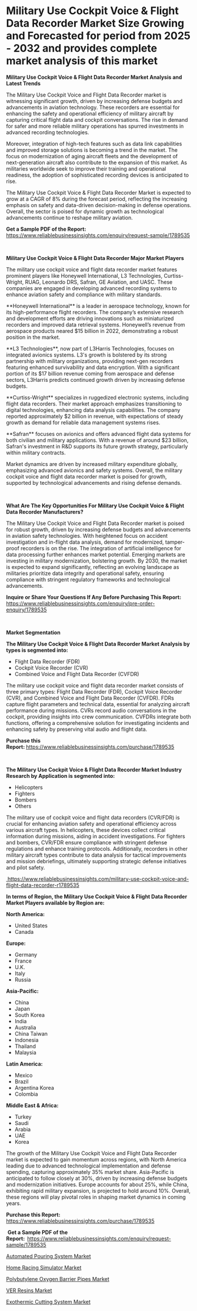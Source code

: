 <p><h1>Military Use Cockpit Voice & Flight Data Recorder Market Size Growing and Forecasted for period from 2025 - 2032 and provides complete market analysis of this market</h1></p><p><strong>Military Use Cockpit Voice & Flight Data Recorder Market Analysis and Latest Trends</strong></p>
<p><p>The Military Use Cockpit Voice and Flight Data Recorder market is witnessing significant growth, driven by increasing defense budgets and advancements in aviation technology. These recorders are essential for enhancing the safety and operational efficiency of military aircraft by capturing critical flight data and cockpit conversations. The rise in demand for safer and more reliable military operations has spurred investments in advanced recording technologies.</p><p>Moreover, integration of high-tech features such as data link capabilities and improved storage solutions is becoming a trend in the market. The focus on modernization of aging aircraft fleets and the development of next-generation aircraft also contribute to the expansion of this market. As militaries worldwide seek to improve their training and operational readiness, the adoption of sophisticated recording devices is anticipated to rise.</p><p>The Military Use Cockpit Voice & Flight Data Recorder Market is expected to grow at a CAGR of 8% during the forecast period, reflecting the increasing emphasis on safety and data-driven decision-making in defense operations. Overall, the sector is poised for dynamic growth as technological advancements continue to reshape military aviation.</p></p>
<p><strong>Get a Sample PDF of the Report:&nbsp;</strong> <a href="https://www.reliablebusinessinsights.com/enquiry/request-sample/1789535?utm_campaign=2446&utm_medium=2&utm_source=Github&utm_content=ia&utm_term=25032025&utm_id=military-use-cockpit-voice-flight-data-recorder">https://www.reliablebusinessinsights.com/enquiry/request-sample/1789535</a></p>
<p>&nbsp;</p>
<p><strong>Military Use Cockpit Voice & Flight Data Recorder Major Market Players</strong></p>
<p><p>The military use cockpit voice and flight data recorder market features prominent players like Honeywell International, L3 Technologies, Curtiss-Wright, RUAG, Leonardo DRS, Safran, GE Aviation, and UASC. These companies are engaged in developing advanced recording systems to enhance aviation safety and compliance with military standards.</p><p>**Honeywell International** is a leader in aerospace technology, known for its high-performance flight recorders. The company’s extensive research and development efforts are driving innovations such as miniaturized recorders and improved data retrieval systems. Honeywell’s revenue from aerospace products neared $15 billion in 2022, demonstrating a robust position in the market.</p><p>**L3 Technologies**, now part of L3Harris Technologies, focuses on integrated avionics systems. L3's growth is bolstered by its strong partnership with military organizations, providing next-gen recorders featuring enhanced survivability and data encryption. With a significant portion of its $17 billion revenue coming from aerospace and defense sectors, L3Harris predicts continued growth driven by increasing defense budgets.</p><p>**Curtiss-Wright** specializes in ruggedized electronic systems, including flight data recorders. Their market approach emphasizes transitioning to digital technologies, enhancing data analysis capabilities. The company reported approximately $2 billion in revenue, with expectations of steady growth as demand for reliable data management systems rises.</p><p>**Safran** focuses on avionics and offers advanced flight data systems for both civilian and military applications. With a revenue of around $23 billion, Safran's investment in R&D supports its future growth strategy, particularly within military contracts.</p><p>Market dynamics are driven by increased military expenditure globally, emphasizing advanced avionics and safety systems. Overall, the military cockpit voice and flight data recorder market is poised for growth, supported by technological advancements and rising defense demands.</p></p>
<p>&nbsp;</p>
<p><strong>What Are The Key Opportunities For Military Use Cockpit Voice & Flight Data Recorder Manufacturers?</strong></p>
<p><p>The Military Use Cockpit Voice and Flight Data Recorder market is poised for robust growth, driven by increasing defense budgets and advancements in aviation safety technologies. With heightened focus on accident investigation and in-flight data analysis, demand for modernized, tamper-proof recorders is on the rise. The integration of artificial intelligence for data processing further enhances market potential. Emerging markets are investing in military modernization, bolstering growth. By 2030, the market is expected to expand significantly, reflecting an evolving landscape as militaries prioritize data integrity and operational safety, ensuring compliance with stringent regulatory frameworks and technological advancements.</p></p>
<p><strong>Inquire or Share Your Questions If Any Before Purchasing This Report:</strong> <a href="https://www.reliablebusinessinsights.com/enquiry/pre-order-enquiry/1789535?utm_campaign=2446&utm_medium=2&utm_source=Github&utm_content=ia&utm_term=25032025&utm_id=military-use-cockpit-voice-flight-data-recorder">https://www.reliablebusinessinsights.com/enquiry/pre-order-enquiry/1789535</a></p>
<p>&nbsp;</p>
<p><strong>Market Segmentation</strong></p>
<p><strong>The Military Use Cockpit Voice & Flight Data Recorder Market Analysis by types is segmented into:</strong></p>
<p><ul><li>Flight Data Recorder (FDR)</li><li>Cockpit Voice Recorder (CVR)</li><li>Combined Voice and Flight Data Recorder (CVFDR)</li></ul></p>
<p><p>The military use cockpit voice and flight data recorder market consists of three primary types: Flight Data Recorder (FDR), Cockpit Voice Recorder (CVR), and Combined Voice and Flight Data Recorder (CVFDR). FDRs capture flight parameters and technical data, essential for analyzing aircraft performance during missions. CVRs record audio conversations in the cockpit, providing insights into crew communication. CVFDRs integrate both functions, offering a comprehensive solution for investigating incidents and enhancing safety by preserving vital audio and flight data.</p></p>
<p><strong>Purchase this Report:&nbsp;</strong><a href="https://www.reliablebusinessinsights.com/purchase/1789535?utm_campaign=2446&utm_medium=2&utm_source=Github&utm_content=ia&utm_term=25032025&utm_id=military-use-cockpit-voice-flight-data-recorder">https://www.reliablebusinessinsights.com/purchase/1789535</a></p>
<p>&nbsp;</p>
<p><strong>The Military Use Cockpit Voice & Flight Data Recorder Market Industry Research by Application is segmented into:</strong></p>
<p><ul><li>Helicopters</li><li>Fighters</li><li>Bombers</li><li>Others</li></ul></p>
<p><p>The military use of cockpit voice and flight data recorders (CVR/FDR) is crucial for enhancing aviation safety and operational efficiency across various aircraft types. In helicopters, these devices collect critical information during missions, aiding in accident investigations. For fighters and bombers, CVR/FDR ensure compliance with stringent defense regulations and enhance training protocols. Additionally, recorders in other military aircraft types contribute to data analysis for tactical improvements and mission debriefings, ultimately supporting strategic defense initiatives and pilot safety.</p></p>
<p><a href="https://www.reliablebusinessinsights.com/military-use-cockpit-voice-and-flight-data-recorder-r1789535?utm_campaign=2446&utm_medium=2&utm_source=Github&utm_content=ia&utm_term=25032025&utm_id=military-use-cockpit-voice-flight-data-recorder">&nbsp;https://www.reliablebusinessinsights.com/military-use-cockpit-voice-and-flight-data-recorder-r1789535</a></p>
<p><strong>In terms of Region, the Military Use Cockpit Voice & Flight Data Recorder Market Players available by Region are:</strong></p>
<p>
    <p> <strong> North America: </strong>
        <ul>
            <li>United States</li>
            <li>Canada</li>
        </ul>
        </p> 
    <p> <strong> Europe: </strong>
        <ul>
            <li>Germany</li>
            <li>France</li>
            <li>U.K.</li>
            <li>Italy</li>
            <li>Russia</li>
        </ul>
        </p> 
    <p> <strong> Asia-Pacific: </strong>
        <ul>
            <li>China</li>
            <li>Japan</li>
            <li>South Korea</li>
            <li>India</li>
            <li>Australia</li>
            <li>China Taiwan</li>
            <li>Indonesia</li>
            <li>Thailand</li>
            <li>Malaysia</li>
        </ul>
        </p> 
    <p> <strong> Latin America: </strong>
        <ul>
            <li>Mexico</li>
            <li>Brazil</li>
            <li>Argentina Korea</li>
            <li>Colombia</li>
        </ul>
        </p> 
    <p> <strong> Middle East & Africa: </strong>
        <ul>
            <li>Turkey</li>
            <li>Saudi</li>
            <li>Arabia</li>
            <li>UAE</li>
            <li>Korea</li>
        </ul>
    </p>
    </p>
<p><p>The growth of the Military Use Cockpit Voice and Flight Data Recorder market is expected to gain momentum across regions, with North America leading due to advanced technological implementation and defense spending, capturing approximately 35% market share. Asia-Pacific is anticipated to follow closely at 30%, driven by increasing defense budgets and modernization initiatives. Europe accounts for about 25%, while China, exhibiting rapid military expansion, is projected to hold around 10%. Overall, these regions will play pivotal roles in shaping market dynamics in coming years.</p></p>
<p><strong>Purchase this Report: </strong><a href="https://www.reliablebusinessinsights.com/purchase/1789535?utm_campaign=2446&utm_medium=2&utm_source=Github&utm_content=ia&utm_term=25032025&utm_id=military-use-cockpit-voice-flight-data-recorder">https://www.reliablebusinessinsights.com/purchase/1789535</a></p>
<p>&nbsp;<strong>Get a Sample PDF of the Report:&nbsp;&nbsp;</strong><a href="https://www.reliablebusinessinsights.com/enquiry/request-sample/1789535?utm_campaign=2446&utm_medium=2&utm_source=Github&utm_content=ia&utm_term=25032025&utm_id=military-use-cockpit-voice-flight-data-recorder">https://www.reliablebusinessinsights.com/enquiry/request-sample/1789535</a></p>
<p><strong></strong></p>
<p><p><a href="https://www.linkedin.com/pulse/anticipated-growth-automated-pouring-system-market-128-cagr-hjp7f?utm_campaign=2446&utm_medium=2&utm_source=Github&utm_content=ia&utm_term=25032025&utm_id=military-use-cockpit-voice-flight-data-recorder">Automated Pouring System Market</a></p><p><a href="https://www.linkedin.com/pulse/home-racing-simulator-market-analysis-historical-data-future-6qjvf?utm_campaign=2446&utm_medium=2&utm_source=Github&utm_content=ia&utm_term=25032025&utm_id=military-use-cockpit-voice-flight-data-recorder">Home Racing Simulator Market</a></p><p><a href="https://github.com/grevecodeeol/Market-Research-Report-List-1/blob/main/polybutylene-oxygen-barrier-pipes-market.md?utm_campaign=2446&utm_medium=2&utm_source=Github&utm_content=ia&utm_term=25032025&utm_id=military-use-cockpit-voice-flight-data-recorder">Polybutylene Oxygen Barrier Pipes Market</a></p><p><a href="https://github.com/calizlewin2f/Market-Research-Report-List-1/blob/main/ver-resins-market.md?utm_campaign=2446&utm_medium=2&utm_source=Github&utm_content=ia&utm_term=25032025&utm_id=military-use-cockpit-voice-flight-data-recorder">VER Resins Market</a></p><p><a href="https://www.linkedin.com/pulse/market-report-covering-exothermic-cutting-systemmarket-j635f?utm_campaign=2446&utm_medium=2&utm_source=Github&utm_content=ia&utm_term=25032025&utm_id=military-use-cockpit-voice-flight-data-recorder">Exothermic Cutting System Market</a></p></p>